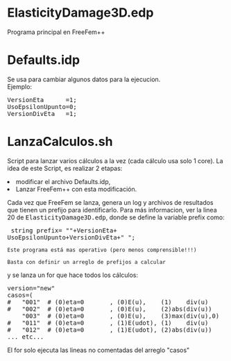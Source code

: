 ElasticityDamage3D.edp
======================
Programa principal en FreeFem++

Defaults.idp 
============
Se usa para cambiar algunos datos para la ejecucion.<br>
Ejemplo:<br>
<pre>
VersionEta      =1;
UsoEpsilonUpunto=0;
VersionDivEta   =1;
</pre>

LanzaCalculos.sh
================
Script para lanzar varios cálculos a la vez (cada cálculo usa solo 1 core).
La idea de este Script, es realizar 2 etapas:<br>
<li>	modificar el archivo Defaults.idp, 
</li><li>	Lanzar FreeFem++ con esta modificación.
</li>
	
Cada vez que FreeFem se lanza, genera un log y archivos de resultados 
que tienen un prefijo para identificarlo. Para más informacion, ver
la linea 20 de <tt>ElasticityDamage3D.edp</tt>, donde se define la variable prefix
como:<pre>
	string prefix=  ""+VersionEta+  UsoEpsilonUpunto+VersionDivEta+"_";</pre>
    
    Este programa está mas operativo (pero menos comprensible!!!)
    
    Basta con definir un arreglo de prefijos a calcular
y se lanza un for que hace todos los cálculos:

<pre>
version="new"
casos=(
#   "001"  # (0)eta=0       , (0)E(u),    (1)    div(u)
#   "002"  # (0)eta=0       , (0)E(u),    (2)abs(div(u))
    "003"  # (0)eta=0       , (0)E(u),    (3)max(div(u),0)
#   "011"  # (0)eta=0       , (1)E(udot), (1)    div(u)
#   "012"  # (0)eta=0       , (1)E(udot), (2)abs(div(u))
... etc...
</pre>

El for solo ejecuta las lineas no comentadas del arreglo "casos"